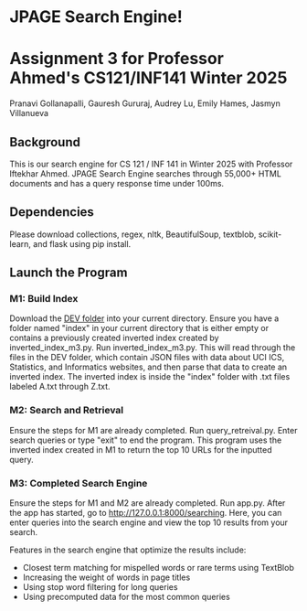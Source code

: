 # JPAGE Search Engine!
# Assignment 3 for Professor Ahmed's CS121/INF141 Winter 2025

Pranavi Gollanapalli, Gauresh Gururaj, Audrey Lu, Emily Hames, Jasmyn Villanueva

## Background

This is our search engine for CS 121 / INF 141 in Winter 2025 with Professor Iftekhar Ahmed.
JPAGE Search Engine searches through 55,000+ HTML documents and has a query response time under 100ms.

## Dependencies

Please download collections, regex, nltk, BeautifulSoup, textblob, scikit-learn, and flask using pip install.

## Launch the Program

### M1: Build Index
Download the [DEV folder](https://www.ics.uci.edu/~algol/teaching/informatics141cs121w2022/a3files/developer.zip) into your current directory. Ensure you have a folder named "index" in your current directory that is either empty or contains a previously created inverted index created by inverted_index_m3.py. Run inverted_index_m3.py. This will read through the files in the DEV folder, which contain JSON files with data about UCI ICS, Statistics, and Informatics websites, and then parse that data to create an inverted index. The inverted index is inside the "index" folder with .txt files labeled A.txt through Z.txt.

### M2: Search and Retrieval
Ensure the steps for M1 are already completed. Run query_retreival.py. Enter search queries or type "exit" to end the program. This program uses the inverted index created in M1 to return the top 10 URLs for the inputted query.

### M3: Completed Search Engine
Ensure the steps for M1 and M2 are already completed. Run app.py. After the app has started, go to http://127.0.0.1:8000/searching. Here, you can enter queries into the search engine and view the top 10 results from your search. 

Features in the search engine that optimize the results include:
- Closest term matching for mispelled words or rare terms using TextBlob
- Increasing the weight of words in page titles
- Using stop word filtering for long queries
- Using precomputed data for the most common queries